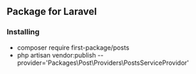 ## Package for Laravel

### Installing
- composer require first-package/posts
- php artisan vendor:publish --provider='Packages\Post\Providers\PostsServiceProvidor'
